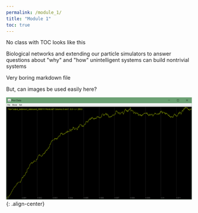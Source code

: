 ```yaml
---
permalink: /module_1/
title: "Module 1"
toc: true
---
```


No class with TOC looks like this

Biological networks and extending our particle simulators to answer questions about "why" and "how" unintelligent systems can build nontrivial systems

Very boring markdown file

But, can images be used easily here? 

![image-center](./assets/images/m1_image1.png){: .align-center}
